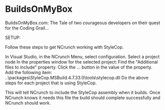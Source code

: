 BuildsOnMyBox
=============

BuildsOnMyBox.com: The Tale of two courageous developers on their quest for the Coding Grail...

SETUP:

Follow these steps to get NCrunch working with StyleCop.

In Visual Studio, in the NCrunch Menu, select configuration.
Select a project node
In the properties window for the selected project:
Find the "Additional files to include" property.
Click the ... button in the value of the property.
Add the following item: ..\packages\StyleCop.MSBuild.4.7.33.0\tools\stylecop.dll
Do the above steps for each project that is using StyleCop.

This will tell NCrunch to include the StyleCop assembly when it builds. Once NCrunch knows it needs this file the build should complete successfully and NCrunch should work.